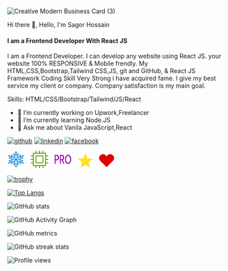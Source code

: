 ###


![Creative Modern Business Card (3)](https://github.com/sagorcnits/sagorcnits/assets/130352065/423263b7-1487-41fb-83b0-d3198d133771)

Hi there 👋, Hello, I'm Sagor Hossain
#### I am a Frontend Developer With React JS
I am a Frontend Developer. I can develop any website using React JS. your website 100% RESPONSIVE & Mobile frendly.
My HTML,CSS,Bootstrap,Tailwind CSS,JS, git and GitHub, & React JS Framework Coding Skill Very Strong i have  acquired fame.
I give my best service my client or company. Company satisfaction is my main goal.

Skills: HTML/CSS/Bootstrap/Tailwind/JS/React

- 🔭 I’m currently working on Upwork,Freelancer 
- 🌱 I’m currently learning Node.JS 
- 💬 Ask me about  Vanila JavaScript,React 


[<img src='https://cdn.jsdelivr.net/npm/simple-icons@3.0.1/icons/github.svg' alt='github' height='40'>](https://github.com/sagorcnits)  [<img src='https://cdn.jsdelivr.net/npm/simple-icons@3.0.1/icons/linkedin.svg' alt='linkedin' height='40'>](https://www.linkedin.com/in/https://www.linkedin.com/in/op-sagor-3aba90297//)  [<img src='https://cdn.jsdelivr.net/npm/simple-icons@3.0.1/icons/facebook.svg' alt='facebook' height='40'>](https://www.facebook.com/https://www.facebook.com/profile.php?id=100075240488312)  

<a href='https://archiveprogram.github.com/'><img src='https://raw.githubusercontent.com/acervenky/animated-github-badges/master/assets/acbadge.gif' width='40' height='40'></a> <a href='https://docs.github.com/en/developers'><img src='https://raw.githubusercontent.com/acervenky/animated-github-badges/master/assets/devbadge.gif' width='40' height='40'></a> <a href='https://github.com/pricing'><img src='https://raw.githubusercontent.com/acervenky/animated-github-badges/master/assets/pro.gif' width='40' height='40'></a> <a href='https://stars.github.com/'><img src='https://raw.githubusercontent.com/acervenky/animated-github-badges/master/assets/starbadge.gif' width='35' height='35'></a> <a href='https://docs.github.com/en/github/supporting-the-open-source-community-with-github-sponsors'><img src='https://raw.githubusercontent.com/acervenky/animated-github-badges/master/assets/sponsorbadge.gif' width='35' height='35'></a> 

[![trophy](https://github-profile-trophy.vercel.app/?username=sagorcnits)](https://github.com/ryo-ma/github-profile-trophy)

[![Top Langs](https://github-readme-stats.vercel.app/api/top-langs/?username=sagorcnits)](https://github.com/anuraghazra/github-readme-stats)

![GitHub stats](https://github-readme-stats.vercel.app/api?username=sagorcnits&show_icons=true)  

![GitHub Activity Graph](https://activity-graph.herokuapp.com/graph?username=sagorcnits)  

![GitHub metrics](https://metrics.lecoq.io/sagorcnits)  

![GitHub streak stats](https://streak-stats.demolab.com/?user=sagorcnits)  

![Profile views](https://gpvc.arturio.dev/sagorcnits)  
